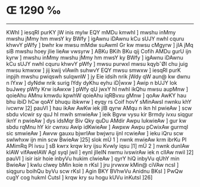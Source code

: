 # Œ 1290 ‰
---
KWhI ] iesqRI purKY jW inis mylw EQY mMDu kmwhI ] mwshu inMmy mwshu jMmy
hm mwsY ky BWfy ] igAwnu iDAwnu kCu sUJY nwhI cquru khwvY pWfy ] bwhr kw
mwsu mMdw suAwmI Gr kw mwsu cMgyrw ] jIA jMq siB mwshu hoey jIie lieAw
vwsyrw ] ABKu BKih BKu qij Cofih AMDu gurU ijn kyrw ] mwshu inMmy mwshu
jMmy hm mwsY ky BWfy ] igAwnu iDAwnu kCu sUJY nwhI cquru khwvY pWfy ] mwsu
purwxI mwsu kqybˆØI chu juig mwsu kmwxw ] jij kwij vIAwih suhwvY EQY mwsu
smwxw ] iesqRI purK inpjih mwshu pwiqswh sulqwnW ] jy Eie idsih
nrik jWdy qW aun@ kw dwnu n lYxw ] dyNdw nrik surig lYdy dyKhu eyhu iD|wxw
] Awip n bUJY lok buJwey pWfy Krw isAwxw ] pWfy qU jwxY hI nwhI ikQhu
mwsu aupMnw ] qoieAhu AMnu kmwdu kpwhW qoieAhu iqRBvxu gMnw ] qoAw AwKY
hau bhu ibiD hCw qoAY bhuqu ibkwrw ] eyqy rs Coif hovY sMinAwsI nwnku khY
ivcwrw ]2] pauVI ] hau ikAw AwKw iek jIB qyrw AMqu n ikn hI pwieAw
] scw sbdu vIcwir sy quJ hI mwih smwieAw ] ieik Bgvw vysu kir Brmdy
ivxu siqgur iknY n pwieAw ] dys idsMqr Biv Qky quDu AMdir Awpu
lukwieAw ] gur kw sbdu rqMnu hY kir cwnxu Awip idKwieAw ] Awpxw
Awpu pCwixAw gurmqI sic smwieAw ] Awvw gauxu bjwrIAw bwjwru ijnI
rcwieAw ] ieku iQru scw swlwhxw ijn min scw BwieAw ]25] slok mÚ
1 ] nwnk mwieAw krm ibrKu Pl AMimRq Pl ivsu ] sB kwrx krqw kry
ijsu Kvwly iqsu ]1] mÚ 2 ] nwnk dunIAw kIAW vifAweIAW AgI syqI
jwil ] eynI jlIeIN nwmu ivswirAw iek n clIAw nwil ]2] pauVI ]
isir isir hoie inbyVu hukim clwieAw ] qyrY hiQ inbyVu qUhY min BwieAw ]
kwlu clwey bMin koie n rKsI ] jru jrvwxw kMin@ ciVAw ncsI ] siqguru
boihQu byVu scw rKsI ] Agin BKY BVhwVu Anidnu BKsI ] PwQw cugY cog
hukmI CutsI ] krqw kry su hogu kUVu inKutsI ]26]
####
